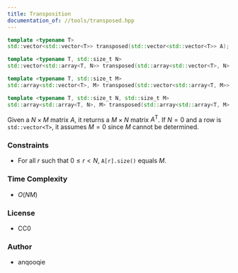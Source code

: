 ```yaml
---
title: Transposition
documentation_of: //tools/transposed.hpp
---
```


```cpp
template <typename T>
std::vector<std::vector<T>> transposed(std::vector<std::vector<T>> A);

template <typename T, std::size_t N>
std::vector<std::array<T, N>> transposed(std::array<std::vector<T>, N> A);

template <typename T, std::size_t M>
std::array<std::vector<T>, M> transposed(std::vector<std::array<T, M>> A);

template <typename T, std::size_t N, std::size_t M>
std::array<std::array<T, N>, M> transposed(std::array<std::array<T, M>, N> A);
```

Given a $N \times M$ matrix $A$, it returns a $M \times N$ matrix $A^\mathsf{T}$.
If $N = 0$ and a row is `std::vector<T>`, it assumes $M = 0$ since $M$ cannot be determined.

### Constraints
- For all $r$ such that $0 \leq r < N$, `A[r].size()` equals $M$.

### Time Complexity
- $O(NM)$

### License
- CC0

### Author
- anqooqie

